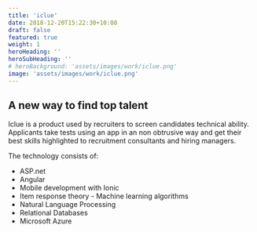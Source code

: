 ```yaml
---
title: 'iclue'
date: 2018-12-20T15:22:30+10:00
draft: false
featured: true
weight: 1
heroHeading: ''
heroSubHeading: ''
# heroBackground: 'assets/images/work/iclue.png'
image: 'assets/images/work/iclue.png'
---
```


## A new way to find top talent

Iclue is a product used by recruiters to screen candidates technical ability. Applicants take tests using an app in an non obtrusive way and get their best skills highlighted to recruitment consultants and hiring managers.

The technology consists of:

* ASP.net 
* Angular
* Mobile development with Ionic
* Item response theory - Machine learning algorithms
* Natural Language Processing
* Relational Databases
* Microsoft Azure


